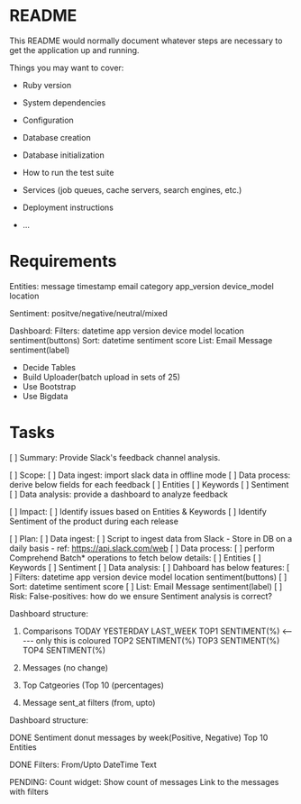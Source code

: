 # README

This README would normally document whatever steps are necessary to get the
application up and running.

Things you may want to cover:

* Ruby version

* System dependencies

* Configuration

* Database creation

* Database initialization

* How to run the test suite

* Services (job queues, cache servers, search engines, etc.)

* Deployment instructions

* ...


# Requirements

Entities:
message
timestamp
email
category
app_version
device_model
location

Sentiment:
positve/negative/neutral/mixed


Dashboard:
	Filters:
		datetime
		app version
		device model
		location
		sentiment(buttons)
	Sort:
		datetime
		sentiment score
	List:
		Email
		Message
		sentiment(label)

- Decide Tables
- Build Uploader(batch upload in sets of 25)
- Use Bootstrap
- Use Bigdata




# Tasks

[ ] Summary: Provide Slack's feedback channel analysis.

[ ] Scope:
	[ ] Data ingest: import slack data in offline mode
	[ ] Data process: derive below fields for each feedback
		[ ] Entities
		[ ] Keywords
		[ ] Sentiment
	[ ] Data analysis: provide a dashboard to analyze feedback

[ ] Impact:
	[ ] Identify issues based on Entities & Keywords
	[ ] Identify Sentiment of the product during each release

[ ] Plan:
	[ ] Data ingest:
		[ ] Script to ingest data from Slack
			- Store in DB on a daily basis
			- ref: https://api.slack.com/web
	[ ] Data process:
		[ ] perform Comprehend Batch* operations to fetch below details:
			[ ] Entities
			[ ] Keywords
			[ ] Sentiment
	[ ] Data analysis:
		[ ] Dahboard has below features:
			[ ] Filters:
				datetime
				app version
				device model
				location
				sentiment(buttons)
			[ ] Sort:
				datetime
				sentiment score
			[ ] List:
				Email
				Message
				sentiment(label)
[ ] Risk:
	False-positives: how do we ensure Sentiment analysis is correct?


Dashboard structure:
1) Comparisons
TODAY 				YESTERDAY 					LAST_WEEK
TOP1 SENTIMENT(%) <----- only this is coloured
TOP2 SENTIMENT(%)
TOP3 SENTIMENT(%)
TOP4 SENTIMENT(%)

2) Messages (no change)

3) Top Catgeories (Top 10 (percentages)

4) Message sent_at filters (from, upto)



Dashboard structure:

DONE
Sentiment donut
messages by week(Positive, Negative)
Top 10 Entities

DONE
Filters:
From/Upto DateTime
Text

PENDING:
Count widget: Show count of messages
Link to the messages with filters
